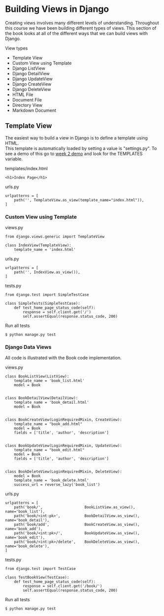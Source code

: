 # Building Views in Django

Creating views involves many different levels of understanding.  Throughout this course
we have been building different types of views.  This section of the book looks at all
of the different ways that we can build views with Django.


View types

* Template View
* Custom View using Template
* Django ListView
* Django DetailView
* Django UpdateView
* Django CreateView
* Django DeleteView
* HTML File
* Document File
* Directory View
* Markdown Document



## Template View

The easiest way to build a view in Django is to define a template using HTML.  
This template is automatically loaded by setting a value is "settings.py".   To
see a demo of this go to 
[week 2 demo](https://github.com/Mark-Seaman/BACS350/blob/main/week2/Pages/config/settings.py) and
look for the TEMPLATES variable.


templates/index.html

    <h1>Index Page</h1>


urls.py

    urlpatterns = [
        path('', TemplateView.as_view(template_name="index.html")),
    ]



### Custom View using Template

views.py

    from django.views.generic import TemplateView

    class IndexView(TemplateView):
        template_name = 'index.html'


urls.py

    urlpatterns = [
        path('', IndexView.as_view()),
    ]


tests.py

    from django.test import SimpleTestCase

    class SimpleTests(SimpleTestCase):
        def test_home_page_status_code(self):
            response = self.client.get('/')
            self.assertEqual(response.status_code, 200)


Run all tests

    $ python manage.py test



### Django Data Views

All code is illustrated with the Book code implementation.

views.py

    class BookListView(ListView):
        template_name = 'book_list.html'
        model = Book


    class BookDetailView(DetailView):
        template_name = 'book_detail.html'
        model = Book


    class BookCreateView(LoginRequiredMixin, CreateView):
        template_name = "book_add.html"
        model = Book
        fields = ['title', 'author', 'description']


    class BookUpdateView(LoginRequiredMixin, UpdateView):
        template_name = "book_edit.html"
        model = Book
        fields = ['title', 'author', 'description']


    class BookDeleteView(LoginRequiredMixin, DeleteView):
        model = Book
        template_name = 'book_delete.html'
        success_url = reverse_lazy('book_list')


urls.py

    urlpatterns = [
        path('book/',                   BookListView.as_view(),    name='book_list'),
        path('book/<int:pk>',           BookDetailView.as_view(),  name='book_detail'),
        path('book/add',                BookCreateView.as_view(),  name='book_add'),
        path('book/<int:pk>/',          BookUpdateView.as_view(),  name='book_edit'),
        path('book/<int:pk>/delete',    BookDeleteView.as_view(),  name='book_delete'),
    ]


tests.py

    from django.test import TestCase

    class TestBookView(TestCase):
        def test_home_page_status_code(self):
            response = self.client.get('/book/')
            self.assertEqual(response.status_code, 200)


Run all tests

    $ python manage.py test